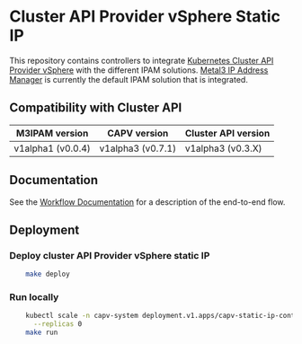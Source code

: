 # Cluster API Provider vSphere Static IP

This repository contains controllers to integrate [Kubernetes Cluster API Provider vSphere](https://github.com/kubernetes-sigs/cluster-api-provider-vsphere) with the different IPAM solutions. [Metal3 IP Address Manager](https://github.com/metal3-io/ip-address-manager) is currently the default IPAM solution that is integrated.

## Compatibility with Cluster API

| M3IPAM version    | CAPV version     | Cluster API version |
|-------------------|-------------------|---------------------|
| v1alpha1 (v0.0.4) | v1alpha3 (v0.7.1) | v1alpha3 (v0.3.X)   |
 
## Documentation

See the [Workflow Documentation](docs/workflow.md) for a description of the end-to-end flow.
 
## Deployment

### Deploy cluster API Provider vSphere static IP

```sh
    make deploy
```

### Run locally

```sh
    kubectl scale -n capv-system deployment.v1.apps/capv-static-ip-controller-manager \
      --replicas 0
    make run
```

